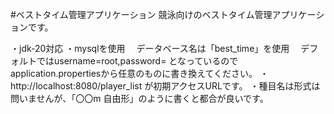 #ベストタイム管理アプリケーション
 競泳向けのベストタイム管理アプリケーションです。

・jdk-20対応
・mysqlを使用
　データベース名は「best_time」を使用
　デフォルトではusername=root,password=
   となっているのでapplication.propertiesから任意のものに書き換えてください。
・http://localhost:8080/player_list が初期アクセスURLです。
・種目名は形式は問いませんが、「〇〇m 自由形」のように書くと都合が良いです。